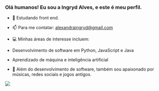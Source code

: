 ### Olá humanos! Eu sou a Ingryd Alves, e este é meu perfil.

- 🌱 Estudando front end.
- 📫 Para me contatar: alexandraingryd@gmail.com
- 💻 Minhas áreas de interesse incluem:

- Desenvolvimento de software em Python, JavaScript e Java
- Aprendizado de máquina e inteligência artificial
- 🔧 Além do desenvolvimento de software, também sou apaixonado por músicas, redes sociais e jogos antigos.

 <div> 
  <a href="https://www.instagram.com/iingrydwx_?utm_source=ig_web_button_share_sheet&igsh=ZDNlZDc0MzIxNw==" target="_blank"><img src="https://img.shields.io/badge/-Instagram-%23E4405F?style=for-the-badge&logo=instagram&logoColor=white" target="_blank"></a>  
</div>
  
